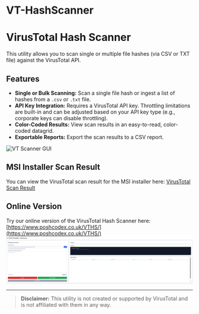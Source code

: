 # VT-HashScanner
# VirusTotal Hash Scanner

This utility allows you to scan single or multiple file hashes (via CSV or TXT file) against the VirusTotal API.

## Features

* **Single or Bulk Scanning:** Scan a single file hash or ingest a list of hashes from a `.csv` or `.txt` file.
* **API Key Integration:** Requires a VirusTotal API key. Throttling limitations are built-in and can be adjusted based on your API key type (e.g., corporate keys can disable throttling).
* **Color-Coded Results:** View scan results in an easy-to-read, color-coded datagrid.
* **Exportable Reports:** Export the scan results to a CSV report.

![VT Scanner GUI](https://github.com/richeaston/VT-HashScanner/blob/main/Vthashscanner.png)

## MSI Installer Scan Result

You can view the VirusTotal scan result for the MSI installer here:
[VirusTotal Scan Result](https://www.virustotal.com/gui/file/36314be715b0a38cc198bae1c0eb521f6ba6f97ac0763a5021890b2a0e854161/detection)

## Online Version

Try our online version of the VirusTotal Hash Scanner here:
[https://www.poshcodex.co.uk/VTHS/](https://www.poshcodex.co.uk/VTHS/)
![VTHS-Online](https://github.com/richeaston/VT-HashScanner/blob/main/VTHS-Online.png)
***

> **Disclaimer:** This utility is not created or supported by VirusTotal and is not affiliated with them in any way.


